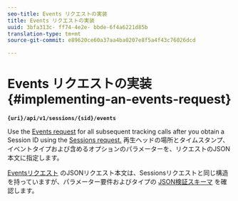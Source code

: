 ```yaml
---
seo-title: Events リクエストの実装
title: Events リクエストの実装
uuid: 3bfa313c- ff74-4e2e- bbde-6f4a6221d85b
translation-type: tm+mt
source-git-commit: e89620ce60a37aa4ba0207e8f5a4f43c76026dcd

---
```



# Events リクエストの実装{#implementing-an-events-request}

**`{uri}/api/v1/sessions/{sid}/events`**

Use the [Events request](/help/media-collection-api/mc-api-ref/mc-api-events-req.md) for all subsequent tracking calls after you obtain a Session ID using the [Sessions request.](/help/media-collection-api/mc-api-ref/mc-api-sessions-req.md) 再生ヘッドの場所とタイムスタンプ、イベントタイプおよび含めるオプションのパラメーターを、リクエストのJSON本文に指定します。

[Eventsリクエスト](/help/media-collection-api/mc-api-ref/mc-api-events-req.md) のJSONリクエスト本文は、Sessionsリクエストと同じ構造を持っていますが、パラメーター要件およびタイプの [JSON検証スキーマ](/help/media-collection-api/mc-api-ref/mc-api-json-validation.md) を確認します。
